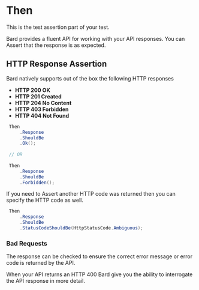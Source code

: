 # Then

This is the test assertion part of your test.

Bard provides a fluent API for working with your API responses. You can Assert that the response is as expected.

## HTTP Response Assertion

Bard natively supports out of the box the following HTTP responses

* **HTTP 200 OK**
* **HTTP 201 Created**
* **HTTP 204 No Content**
* **HTTP 403 Forbidden**
* **HTTP 404 Not Found**

```csharp
 Then
     .Response
     .ShouldBe
     .Ok();
 
 // OR
 
 Then
     .Response
     .ShouldBe
     .Forbidden();
```

If you need to Assert another HTTP code was returned then you can specify the HTTP code as well.

```csharp
 Then
     .Response
     .ShouldBe
     .StatusCodeShouldBe(HttpStatusCode.Ambiguous);
```

### Bad Requests



The response can be checked to ensure the correct error message or error code is returned by the API.

When your API returns an HTTP 400 Bard give you the ability to interrogate the API response in more detail. 


